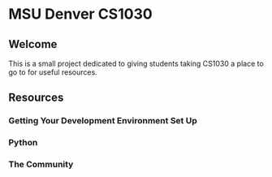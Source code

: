 # MSU Denver CS1030

## Welcome

This is a small project dedicated to giving students taking CS1030 a place to go to for useful resources.
 
## Resources 

### Getting Your Development Environment Set Up

### Python

### The Community

